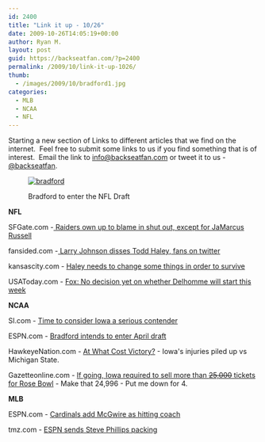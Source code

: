 ```yaml
---
id: 2400
title: "Link it up - 10/26"
date: 2009-10-26T14:05:19+00:00
author: Ryan M.
layout: post
guid: https://backseatfan.com/?p=2400
permalink: /2009/10/link-it-up-1026/
thumb:
  - /images/2009/10/bradford1.jpg
categories:
  - MLB
  - NCAA
  - NFL
---
```


<div class="entry">
  <p>
    Starting a new section of Links to different articles that we find on the internet.  Feel free to submit some links to us if you find something that is of interest.  Email the link to <a href="mailto:info@backseatfan.com">info@backseatfan.com</a> or tweet it to us - <a href="https://backseatfan.com">@backseatfan</a>.
  </p><figure id="attachment_2412" style="width: 461px" class="wp-caption alignnone">

  <a href="/images/2009/10/bradford1.jpg"><img class="size-full wp-image-2412 " title="bradford" src="/images/2009/10/bradford1.jpg" alt="bradford" width="461" height="259" srcset="/images/2009/10/bradford1.jpg 576w, /images/2009/10/bradford1-300x168.jpg 300w" sizes="(max-width: 461px) 100vw, 461px" /></a><figcaption class="wp-caption-text">Bradford to enter the NFL Draft</figcaption></figure>

  <p style="text-align: left;">
    <strong>NFL</strong>
  </p>

  <p>
    SFGate.com -<a href="http://www.sfgate.com/cgi-bin/article.cgi?f=/c/a/2009/10/26/SPNU1AAIME.DTL&feed=rss.raiders"> Raiders own up to blame in shut out, except for JaMarcus Russell</a>
  </p>

  <p>
    fansided.com -<a href="http://fansided.com/2009/10/26/larry-johnson-disses-todd-haley-fans-on-twitter/"> Larry Johnson disses Todd Haley, fans on twitter</a>
  </p>

  <p>
    kansascity.com - <a href="http://www.kansascity.com/2009/10/25/1529650/haley-needs-to-change-some-things.html">Haley needs to change some things in order to survive</a>
  </p>

  <p>
    USAToday.com - <a href="http://www.usatoday.com/sports/football/nfl/panthers/2009-10-26-fox-starting-quarterback_N.htm"><span>Fox: No decision yet on whether Delhomme will start this week</span></a>
  </p>

  <p>
    <strong>NCAA</strong>
  </p>

  <p>
    SI.com - <a href="http://sportsillustrated.cnn.com/2009/writers/stewart_mandel/10/24/iowa.michigan.st/index.html#">Time to consider Iowa a serious contender</a>
  </p>

  <p>
    ESPN.com - <a href="http://sports.espn.go.com/ncf/news/story?id=4593917">Bradford intends to enter April draft</a>
  </p>

  <p>
    HawkeyeNation.com - <a href="http://www.hawkeyenation.com/football/at-what-cost-victory">At What Cost Victory?</a> - Iowa's injuries piled up vs Michigan State.
  </p>

  <p>
    Gazetteonline.com - <a href="http://gazetteonline.com/sports/2009/10/26/if-going-iowa-required-to-sell-more-than-25000-tickets-for-rose-bowl">If going, Iowa required to sell more than <span style="text-decoration: line-through;">25,000</span> tickets for Rose Bowl</a> - Make that 24,996 - Put me down for 4.
  </p>

  <p>
    <strong>MLB</strong>
  </p>

  <p>
    ESPN.com - <a href="http://sports.espn.go.com/mlb/news/story?id=4596303">Cardinals add McGwire as hitting coach</a>
  </p>

  <p>
    tmz.com - <a href="http://www.tmz.com/2009/10/25/steve-phillips-fired-by-espn-brooke-hundley-analyst-mets-general-manager/">ESPN sends Steve Phillips packing</a>
  </p>
</div>
